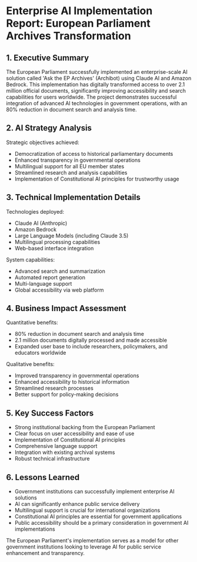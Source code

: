 # Enterprise AI Implementation Report: European Parliament Archives Transformation

## 1. Executive Summary
The European Parliament successfully implemented an enterprise-scale AI solution called 'Ask the EP Archives' (Archibot) using Claude AI and Amazon Bedrock. This implementation has digitally transformed access to over 2.1 million official documents, significantly improving accessibility and search capabilities for users worldwide. The project demonstrates successful integration of advanced AI technologies in government operations, with an 80% reduction in document search and analysis time.

## 2. AI Strategy Analysis
Strategic objectives achieved:
- Democratization of access to historical parliamentary documents
- Enhanced transparency in governmental operations
- Multilingual support for all EU member states
- Streamlined research and analysis capabilities
- Implementation of Constitutional AI principles for trustworthy usage

## 3. Technical Implementation Details
Technologies deployed:
- Claude AI (Anthropic)
- Amazon Bedrock
- Large Language Models (including Claude 3.5)
- Multilingual processing capabilities
- Web-based interface integration

System capabilities:
- Advanced search and summarization
- Automated report generation
- Multi-language support
- Global accessibility via web platform

## 4. Business Impact Assessment
Quantitative benefits:
- 80% reduction in document search and analysis time
- 2.1 million documents digitally processed and made accessible
- Expanded user base to include researchers, policymakers, and educators worldwide

Qualitative benefits:
- Improved transparency in governmental operations
- Enhanced accessibility to historical information
- Streamlined research processes
- Better support for policy-making decisions

## 5. Key Success Factors
- Strong institutional backing from the European Parliament
- Clear focus on user accessibility and ease of use
- Implementation of Constitutional AI principles
- Comprehensive language support
- Integration with existing archival systems
- Robust technical infrastructure

## 6. Lessons Learned
- Government institutions can successfully implement enterprise AI solutions
- AI can significantly enhance public service delivery
- Multilingual support is crucial for international organizations
- Constitutional AI principles are essential for government applications
- Public accessibility should be a primary consideration in government AI implementations

The European Parliament's implementation serves as a model for other government institutions looking to leverage AI for public service enhancement and transparency.